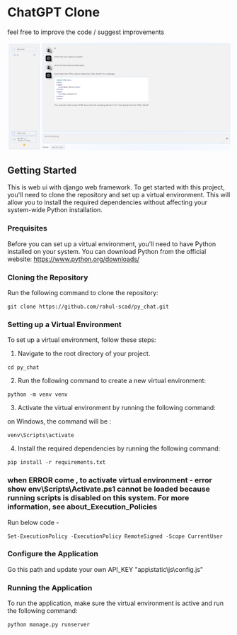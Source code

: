 # ChatGPT Clone
feel free to improve the code / suggest improvements

<img width="1470" alt="image" src="https://github.com/rahul-scad/py_chat/blob/main/pic/light%20mode.PNG">


## Getting Started
This is web ui  with django web framework. 
To get started with this project, you'll need to clone the repository and set up a virtual environment. This will allow you to install the required dependencies without affecting your system-wide Python installation.

### Prequisites
Before you can set up a virtual environment, you'll need to have Python installed on your system. You can download Python from the official website: https://www.python.org/downloads/

### Cloning the Repository
Run the following command to clone the repository:
```
git clone https://github.com/rahul-scad/py_chat.git
```

### Setting up a Virtual Environment
To set up a virtual environment, follow these steps:

1. Navigate to the root directory of your project.
```
cd py_chat
```
2. Run the following command to create a new virtual environment:
```
python -m venv venv
```
3.  Activate the virtual environment by running the following command:
   
 on Windows, the command will be :
```
venv\Scripts\activate
```
4. Install the required dependencies by running the following command:

```
pip install -r requirements.txt
```
### when ERROR come ,  to  activate virtual environment - error show env\Scripts\Activate.ps1 cannot be loaded because running scripts is disabled on this system. For more information, see about_Execution_Policies
Run below code -
```
Set-ExecutionPolicy -ExecutionPolicy RemoteSigned -Scope CurrentUser
```
### Configure the Application
Go this path and update your own API_KEY   "app\static\js\config.js"  


### Running the Application
To run the application, make sure the virtual environment is active and run the following command:
```
python manage.py runserver
```



